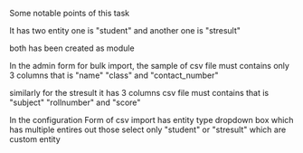 Some notable points of this task

It has two entity one is "student" and another one is "stresult"

both has been created as module

In the admin form for bulk import, the sample of csv file must contains only 3 columns that is "name" "class" and "contact_number"

similarly for the stresult it has 3 columns csv file must contains that is "subject" "rollnumber" and "score"

In the configuration Form of csv import has entity type dropdown box which has multiple entires out those select only "student" or "stresult" which are custom entity





